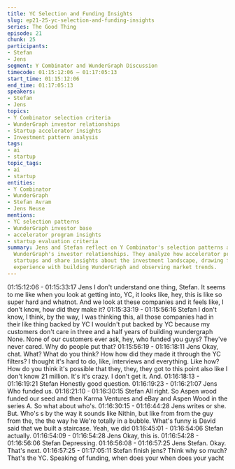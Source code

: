 ```yaml
---
title: YC Selection and Funding Insights
slug: ep21-25-yc-selection-and-funding-insights
series: The Good Thing
episode: 21
chunk: 25
participants:
- Stefan
- Jens
segment: Y Combinator and WunderGraph Discussion
timecode: 01:15:12:06 – 01:17:05:13
start_time: 01:15:12:06
end_time: 01:17:05:13
speakers:
- Stefan
- Jens
topics:
- Y Combinator selection criteria
- WunderGraph investor relationships
- Startup accelerator insights
- Investment pattern analysis
tags:
- ai
- startup
topic_tags:
- ai
- startup
entities:
- Y Combinator
- WunderGraph
- Stefan Avram
- Jens Neuse
mentions:
- YC selection patterns
- WunderGraph investor base
- accelerator program insights
- startup evaluation criteria
summary: Jens and Stefan reflect on Y Combinator's selection patterns and discuss
  WunderGraph's investor relationships. They analyze how accelerator programs evaluate
  startups and share insights about the investment landscape, drawing from their own
  experience with building WunderGraph and observing market trends.
---
```


01:15:12:06 - 01:15:33:17
Jens
I don't understand one thing, Stefan. It seems to me like when you look at getting into, YC, it
looks like, hey, this is like so super hard and whatnot. And we look at these companies and it
feels like, I don't know, how did they make it?
01:15:33:19 - 01:15:56:16
Stefan
I don't know, I think, by the way, I was thinking this, all those companies had in their like thing
backed by YC I wouldn't put backed by YC because my customers don't care in three and a half
years of building wundergraph None. None of our customers ever ask, hey, who funded you
guys? They've never cared. Why do people put that?
01:15:56:19 - 01:16:18:11
Jens
Okay, chat. What? What do you think? How how did they made it through the YC filters? I
thought it's hard to do, like, interviews and everything. Like how? How do you think it's possible
that they, they, they got to this point also like I don't know 21 million. It's it's crazy. I don't get it.
And.
01:16:18:13 - 01:16:19:21
Stefan
Honestly good question.
01:16:19:23 - 01:16:21:07
Jens
Who funded us.
01:16:21:10 - 01:16:30:15
Stefan
All right. So Aspen wood funded our seed and then Karma Ventures and eBay and Aspen Wood
in the series A. So what about who's.
01:16:30:15 - 01:16:44:28
Jens
writes or she. But.
Who's s by the way it sounds like Nithin, but like from from the guy from the, the the way he
We're totally in a bubble. What's funny is David said that we built a staircase. Yeah, we did
01:16:45:01 - 01:16:54:06
Stefan
actually.
01:16:54:09 - 01:16:54:28
Jens
Okay, this is.
01:16:54:28 - 01:16:56:06
Stefan
Depressing.
01:16:56:08 - 01:16:57:25
Jens
Stefan. Okay. That's next.
01:16:57:25 - 01:17:05:11
Stefan
finish jens?
Think why so much? That's the YC. Speaking of funding, when does your when does your yacht